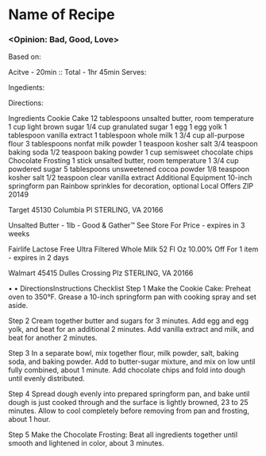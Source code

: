 # Name of Recipe
### <Opinion: Bad, Good, Love>

Based on:   

Acitve - 20min :: Total - 1hr 45min
Serves:  

Ingedients:  

Directions:  



Ingredients
Cookie Cake
12 tablespoons unsalted butter, room temperature 
1 cup light brown sugar
1/4 cup granulated sugar
1 egg
1 egg yolk
1 tablespoon vanilla extract
1 tablespoon whole milk 
1 3/4 cup all-purpose flour
3 tablespoons nonfat milk powder
1 teaspoon kosher salt
3/4 teaspoon baking soda
1/2 teaspoon baking powder
1 cup semisweet chocolate chips
Chocolate Frosting
1 stick unsalted butter, room temperature
1 3/4 cup powdered sugar
5 tablespoons unsweetened cocoa powder
1/8 teaspoon kosher salt
1/2 teaspoon clear vanilla extract
Additional Equipment
10-inch springform pan
Rainbow sprinkles for decoration, optional
Local Offers
ZIP 20149


Target
45130 Columbia Pl
STERLING, VA 20166


Unsalted Butter - 1lb - Good & Gather™
See Store For Price - expires in 3 weeks


Fairlife Lactose Free Ultra Filtered Whole Milk 52 Fl Oz
10.00% Off For 1 item - expires in 2 days


Walmart
45415 Dulles Crossing Plz
STERLING, VA 20166


• •
DirectionsInstructions Checklist
Step 1
Make the Cookie Cake: Preheat oven to 350°F. Grease a 10-inch springform pan with cooking spray and set aside.

Step 2
Cream together butter and sugars for 3 minutes. Add egg and egg yolk, and beat for an additional 2 minutes. Add vanilla extract and milk, and beat for another 2 minutes.

Step 3
In a separate bowl, mix together flour, milk powder, salt, baking soda, and baking powder. Add to butter-sugar mixture, and mix on low until fully combined, about 1 minute. Add chocolate chips and fold into dough until evenly distributed.

Step 4
Spread dough evenly into prepared springform pan, and bake until dough is just cooked through and the surface is lightly browned, 23 to 25 minutes. Allow to cool completely before removing from pan and frosting, about 1 hour.

Step 5
Make the Chocolate Frosting: Beat all ingredients together until smooth and lightened in color, about 3 minutes.
